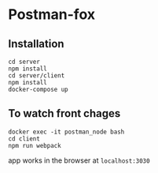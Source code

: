 # Postman-fox

## Installation

```
cd server 
npm install
cd server/client 
npm install
docker-compose up
```

## To watch front chages

```
docker exec -it postman_node bash
cd client
npm run webpack
```

app works in the browser at `localhost:3030`